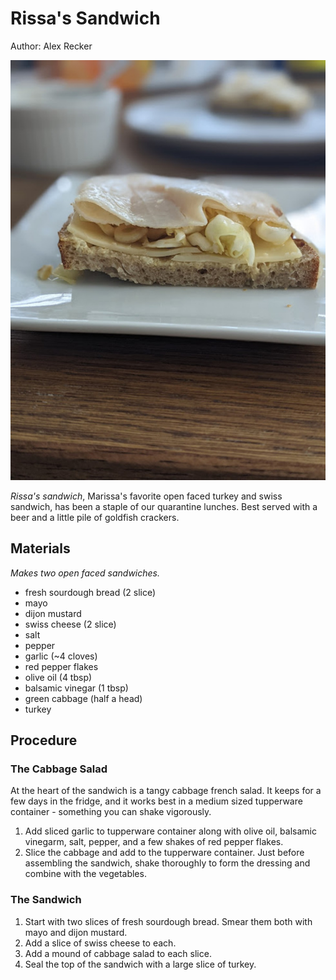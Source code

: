 # Rissa's Sandwich

Author: Alex Recker

![](../images/rissas-sandwich.jpg)

_Rissa's sandwich_, Marissa's favorite open faced turkey and swiss sandwich, has been a staple of our quarantine lunches.  Best served with a beer and a little pile of goldfish crackers.

## Materials

_Makes two open faced sandwiches._

- fresh sourdough bread (2 slice)
- mayo
- dijon mustard
- swiss cheese (2 slice)
- salt
- pepper
- garlic (~4 cloves)
- red pepper flakes
- olive oil (4 tbsp)
- balsamic vinegar (1 tbsp)
- green cabbage (half a head)
- turkey

## Procedure

### The Cabbage Salad

At the heart of the sandwich is a tangy cabbage french salad.  It keeps for a few days in the fridge, and it works best in a medium sized tupperware container - something you can shake vigorously.

1. Add sliced garlic to tupperware container along with olive oil, balsamic vinegarm, salt, pepper, and a few shakes of red pepper flakes.
2. Slice the cabbage and add to the tupperware container.  Just before assembling the sandwich, shake thoroughly to form the dressing and combine with the vegetables.

### The Sandwich

1. Start with two slices of fresh sourdough bread.  Smear them both with mayo and dijon mustard.
2. Add a slice of swiss cheese to each.
3. Add a mound of cabbage salad to each slice.
4. Seal the top of the sandwich with a large slice of turkey.
